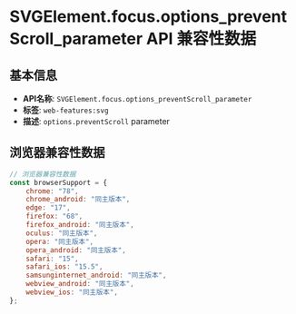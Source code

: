 # SVGElement.focus.options_preventScroll_parameter API 兼容性数据

## 基本信息

- **API名称**: `SVGElement.focus.options_preventScroll_parameter`
- **标签**: `web-features:svg`
- **描述**: `options.preventScroll` parameter

## 浏览器兼容性数据

```javascript
// 浏览器兼容性数据
const browserSupport = {
    chrome: "78",
    chrome_android: "同主版本",
    edge: "17",
    firefox: "68",
    firefox_android: "同主版本",
    oculus: "同主版本",
    opera: "同主版本",
    opera_android: "同主版本",
    safari: "15",
    safari_ios: "15.5",
    samsunginternet_android: "同主版本",
    webview_android: "同主版本",
    webview_ios: "同主版本",
};

```

